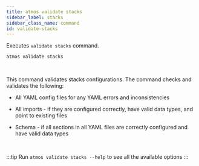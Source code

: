 ```yaml
---
title: atmos validate stacks
sidebar_label: stacks
sidebar_class_name: command
id: validate-stacks
---
```


Executes `validate stacks` command.

```shell
atmos validate stacks
```

<br/>

This command validates stacks configurations. The command checks and validates the following:

- All YAML config files for any YAML errors and inconsistencies

- All imports - if they are configured correctly, have valid data types, and point to existing files

- Schema - if all sections in all YAML files are correctly configured and have valid data types

<br/>

:::tip
Run `atmos validate stacks --help` to see all the available options
:::
